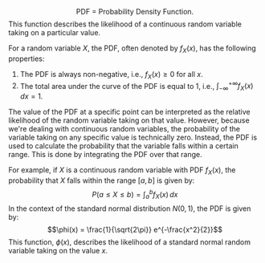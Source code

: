 $$\text{PDF = Probability Density Function. }$$
This function describes the likelihood of a continuous random variable taking on a particular value.

For a random variable $X$, the PDF, often denoted by $f_X(x)$, has the following properties:

1. The PDF is always non-negative, i.e., $f_X(x) \geq 0$ for all $x$.
2. The total area under the curve of the PDF is equal to 1, i.e., $\int_{-\infty}^{+\infty} f_X(x) \, dx = 1$.

The value of the PDF at a specific point can be interpreted as the relative likelihood of the random variable taking on that value. However, because we're dealing with continuous random variables, the probability of the variable taking on any specific value is technically zero. Instead, the PDF is used to calculate the probability that the variable falls within a certain range. This is done by integrating the PDF over that range.

For example, if $X$ is a continuous random variable with PDF $f_X(x)$, the probability that $X$ falls within the range $[a, b]$ is given by:
$$P(a \leq X \leq b) = \int_a^b f_X(x) \, dx$$
In the context of the standard normal distribution $N(0,1)$, the PDF is given by:
$$\phi(x) = \frac{1}{\sqrt{2\pi}} e^{-\frac{x^2}{2}}$$
This function, $\phi(x)$, describes the likelihood of a standard normal random variable taking on the value $x$.
